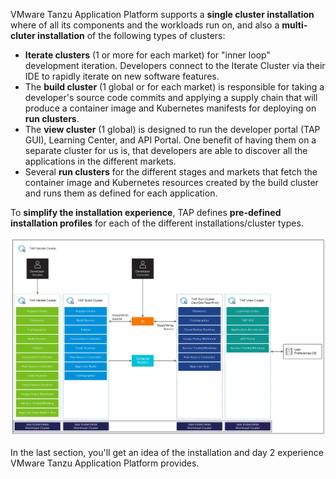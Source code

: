 VMware Tanzu Application Platform supports a **single cluster installation** where of all its components and the workloads run on, and also a **multi-cluter installation** of the following types of clusters:
- **Iterate clusters** (1 or more for each market) for "inner loop" development iteration. Developers connect to the Iterate Cluster via their IDE to rapidly iterate on new software features. 
- The **build cluster** (1 global or for each market) is responsible for taking a developer's source code commits and applying a supply chain that will produce a container image and Kubernetes manifests for deploying on **run clusters**.
- The **view cluster** (1 global) is designed to run the developer portal (TAP GUI), Learning Center, and API Portal. One benefit of having them on a separate cluster for us is, that developers are able to discover all the applications in the different markets.
- Several **run clusters** for the different stages and markets that fetch the container image and Kubernetes resources created by the build cluster and runs them as defined for each application.

To **simplify the installation experience**, TAP defines **pre-defined installation profiles** for each of the different installations/cluster types.

![Multicluster topology](../images/multicluster-diagram.jpg)

In the last section, you'll get an idea of the installation and day 2 experience VMware Tanzu Application Platform provides.